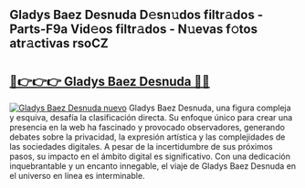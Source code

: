 ## Gladys Baez Desnuda D𝚎sn𝚞dos filtr𝚊dos - Parts-F9a Vid𝚎os filtr𝚊dos - N𝚞evas f𝚘tos atr𝚊ctivas rsoCZ

# <h2><a href="http://mbcpfv.tromn.icu/?c=Gladys+Baez+Desnuda">🔗👉👉👉 Gladys Baez Desnuda 🔗🔗</a></h2>

[![Gladys Baez Desnuda nuevo](https://i.imgur.com/pEAQMta.gif)](http://mbcpfv.tromn.icu/?c=Gladys+Baez+Desnuda)
Gladys Baez Desnuda, una figura compleja y esquiva, desafía la clasificación directa. Su enfoque único para crear una presencia en la web ha fascinado y provocado observadores, generando debates sobre la privacidad, la expresión artística y las complejidades de las sociedades digitales. A pesar de la incertidumbre de sus próximos pasos, su impacto en el ámbito digital es significativo. Con una dedicación inquebrantable y un encanto innegable, el viaje de Gladys Baez Desnuda en el universo en línea es interminable.
